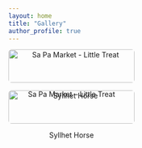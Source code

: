 ```yaml
---
layout: home
title: "Gallery"
author_profile: true
---
```

<div class="gallery">

  <div class="gallery-item">
    <a href="{{ '/blog/sa-pa-market/' | relative_url }}">
      <img src="{{ '/images/Sa_Pa_market_Little_treat.jpeg' | relative_url }}" alt="Sa Pa Market - Little Treat">
    </a>
    <p>Sa Pa Market – Little Treat</p>
  </div>

  <div class="gallery-item">
    <a href="{{ '/blog/syllhet-horse/' | relative_url }}">
      <img src="{{ '/images/Syllhet_horse.jpeg' | relative_url }}" alt="Syllhet Horse">
    </a>
    <p>Syllhet Horse</p>
  </div>

</div>

<style>
.gallery {
  display: flex;
  flex-wrap: wrap;
  gap: 15px;
}
.gallery-item {
  width: 250px;
  text-align: center;
}
.gallery-item img {
  width: 100%;
  border-radius: 6px;
}
</style>
